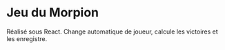 # Jeu du Morpion

Réalisé sous React.
Change automatique de joueur, calcule les victoires et les enregistre.

